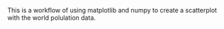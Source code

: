 This is a workflow of using matplotlib and numpy to create a scatterplot with the world polulation data. 
